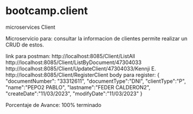 # bootcamp.client
microservices Client

Microservicio para: consultar la informacion de clientes
permite realizar un CRUD de estos.

link para postman:
http://localhost:8085/Client/ListAll
http://localhost:8085/Client/ListByDocument/47304033
http://localhost:8085/Client/UpdateClient/47304033/Kennji E.
http://localhost:8085/Client/RegisterClient 
body para register:
{
"documentNumber": "33312611",
"documentType":"DNI",
"clientType":"P",
"name":"PEPO2 PABLO",
"lastname":"FEDER CALDERON2",
"createDate":"11/03/2023",
"modifyDate":"11/03/2023"
}

Porcentaje de Avance: 100% terminado
